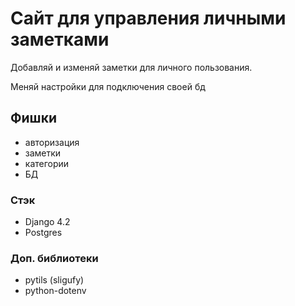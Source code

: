 # Сайт для управления личными заметками

Добавляй и изменяй заметки для личного пользования.

Меняй настройки для подключения своей бд

## Фишки

- авторизация
- заметки
- категории
- БД

### Стэк

- Django 4.2
- Postgres

### Доп. библиотеки
- pytils (sligufy)
- python-dotenv
